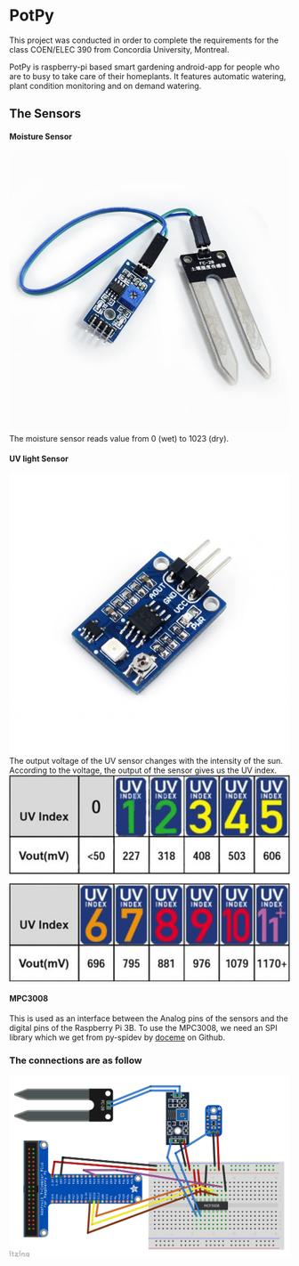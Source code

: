 # PotPy
This project was conducted in order to complete the requirements for the class 
COEN/ELEC 390 from Concordia University, Montreal. 

PotPy is raspberry-pi based smart gardening android-app for people who are to busy
to take care of their homeplants. It features automatic watering, plant condition monitoring and 
on demand watering. 
 
## The Sensors 
#### Moisture Sensor
![Image of Moisture Sensor](docs/images/moisture.jpg?raw=true)
The moisture sensor reads value from 0 (wet) to 1023 (dry). 
#### UV light Sensor
![Image of Light Sensor](docs/images/uvsensor.jpg?raw=true)
The output voltage of the UV sensor changes with the intensity of the sun. 
According to the voltage, the output of the sensor gives us the UV index. 
![UVindex](docs/images/UVindex.png?raw=true "UVindex")

#### MPC3008 
This is used as an interface between the Analog pins of the sensors and the digital pins
of the Raspberry Pi 3B. To use the MPC3008, we need an SPI library which we get from py-spidev by [doceme](https://github.com/doceme/py-spidev) on Github.

### The connections are as follow
![Connections](docs/images/fritzingconnections.png)
